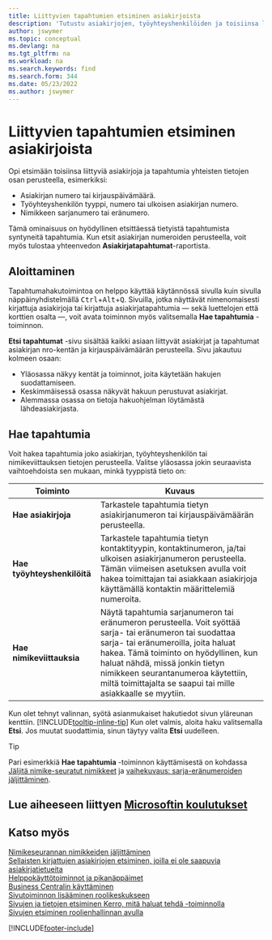 ```yaml
---
title: Liittyvien tapahtumien etsiminen asiakirjoista
description: 'Tutustu asiakirjojen, työyhteyshenkilöiden ja toisiinsa liittyvien nimiketapahtumien etsimiseen.'
author: jswymer
ms.topic: conceptual
ms.devlang: na
ms.tgt_pltfrm: na
ms.workload: na
ms.search.keywords: find
ms.search.form: 344
ms.date: 05/23/2022
ms.author: jswymer
---
```

# Liittyvien tapahtumien etsiminen asiakirjoista

Opi etsimään toisiinsa liittyviä asiakirjoja ja tapahtumia yhteisten tietojen osan perusteella, esimerkiksi:

- Asiakirjan numero tai kirjauspäivämäärä.
- Työyhteyshenkilön tyyppi, numero tai ulkoisen asiakirjan numero.
- Nimikkeen sarjanumero tai eränumero.

Tämä ominaisuus on hyödyllinen etsittäessä tietyistä tapahtumista syntyneitä tapahtumia. Kun etsit asiakirjan numeroiden perusteella, voit myös tulostaa yhteenvedon **Asiakirjatapahtumat**-raportista.

## Aloittaminen

Tapahtumahakutoimintoa on helppo käyttää käytännössä sivulla kuin sivulla näppäinyhdistelmällä <kbd>Ctrl</kbd>+<kbd>Alt</kbd>+<kbd>Q</kbd>. Sivuilla, jotka näyttävät nimenomaisesti kirjattuja asiakirjoja tai kirjattuja asiakirjatapahtumia &mdash; sekä luettelojen että korttien osalta &mdash;, voit avata toiminnon myös valitsemalla **Hae tapahtumia** -toiminnon.

**Etsi tapahtumat** -sivu sisältää kaikki asiaan liittyvät asiakirjat ja tapahtumat asiakirjan nro-kentän ja kirjauspäivämäärän perusteella. Sivu jakautuu kolmeen osaan:

- Yläosassa näkyy kentät ja toiminnot, joita käytetään hakujen suodattamiseen.
- Keskimmäisessä osassa näkyvät hakuun perustuvat asiakirjat.
- Alemmassa osassa on tietoja hakuohjelman löytämästä lähdeasiakirjasta.

## Hae tapahtumia

Voit hakea tapahtumia joko asiakirjan, työyhteyshenkilön tai nimikeviittauksen tietojen perusteella. Valitse yläosassa jokin seuraavista vaihtoehdoista sen mukaan, minkä tyyppistä tieto on:

|Toiminto|Kuvaus|
|------|-----------|
| **Hae asiakirjoja** | Tarkastele tapahtumia tietyn asiakirjanumeron tai kirjauspäivämäärän perusteella. |
| **Hae työyhteyshenkilöitä** | Tarkastele tapahtumia tietyn kontaktityypin, kontaktinumeron, ja/tai ulkoisen asiakirjanumeron perusteella. Tämän viimeisen asetuksen avulla voit hakea toimittajan tai asiakkaan asiakirjoja käyttämällä kontaktin määrittelemiä numeroita. |
| **Hae nimikeviittauksia** | Näytä tapahtumia sarjanumeron tai eränumeron perusteella. Voit syöttää sarja- tai eränumeron tai suodattaa sarja- tai eränumeroilla, joita haluat hakea. Tämä toiminto on hyödyllinen, kun haluat nähdä, missä jonkin tietyn nimikkeen seurantanumeroa käytettiin, miltä toimittajalta se saapui tai mille asiakkaalle se myytiin. |

Kun olet tehnyt valinnan, syötä asianmukaiset hakutiedot sivun yläreunan kenttiin. [!INCLUDE[tooltip-inline-tip](includes/tooltip-inline-tip_md.md)] Kun olet valmis, aloita haku valitsemalla **Etsi**. Jos muutat suodattimia, sinun täytyy valita **Etsi** uudelleen.

> [!TIP]
> Pari esimerkkiä **Hae tapahtumia** -toiminnon käyttämisestä on kohdassa [Jäljitä nimike-seuratut nimikkeet](inventory-how-to-trace-item-tracked-items.md) ja [vaihekuvaus: sarja-eränumeroiden jäljittäminen](walkthrough-tracing-serial-lot-numbers.md).

## Lue aiheeseen liittyen [Microsoftin koulutukset](/training/modules/user-interface-dynamics-365-business-central/index)

## Katso myös

[Nimikeseurannan nimikkeiden jäljittäminen](inventory-how-to-trace-item-tracked-items.md)  
[Sellaisten kirjattujen asiakirjojen etsiminen, joilla ei ole saapuvia asiakirjatietueita](across-how-find-posted-documents-without-income-document-records.md)  
[Helppokäyttötoiminnot ja pikanäppäimet](ui-accessibility.md)  
[Business Centralin käyttäminen](ui-work-product.md)  
[Sivutoiminnon lisääminen roolikeskukseen](ui-bookmarks.md)  
[Sivujen ja tietojen etsiminen Kerro, mitä haluat tehdä -toiminnolla](ui-search.md)  
[Sivujen etsiminen roolienhallinnan avulla](ui-role-explorer.md)  

[!INCLUDE[footer-include](includes/footer-banner.md)]
